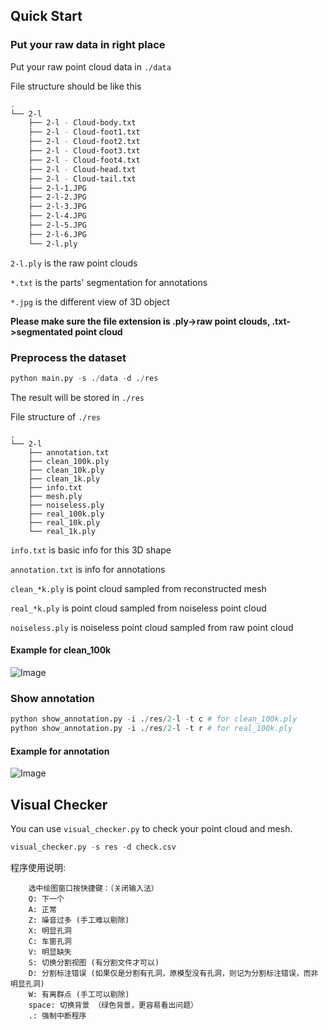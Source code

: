 ## Quick Start
### Put your raw data in right place
Put your raw point cloud data in ```./data```

File structure should be like this
```bash
.
└── 2-l
    ├── 2-l - Cloud-body.txt
    ├── 2-l - Cloud-foot1.txt
    ├── 2-l - Cloud-foot2.txt
    ├── 2-l - Cloud-foot3.txt
    ├── 2-l - Cloud-foot4.txt
    ├── 2-l - Cloud-head.txt
    ├── 2-l - Cloud-tail.txt
    ├── 2-l-1.JPG
    ├── 2-l-2.JPG
    ├── 2-l-3.JPG
    ├── 2-l-4.JPG
    ├── 2-l-5.JPG
    ├── 2-l-6.JPG
    └── 2-l.ply
```

```2-l.ply``` is the raw point clouds

```*.txt``` is the parts' segmentation for annotations

```*.jpg``` is the different view of 3D object

**Please make sure the file extension is .ply->raw point clouds, .txt->segmentated point cloud**

### Preprocess the dataset
```python
python main.py -s ./data -d ./res
```
The result will be stored in ```./res```

File structure of ```./res```
```
.
└── 2-l
    ├── annotation.txt
    ├── clean_100k.ply
    ├── clean_10k.ply
    ├── clean_1k.ply
    ├── info.txt
    ├── mesh.ply
    ├── noiseless.ply
    ├── real_100k.ply
    ├── real_10k.ply
    └── real_1k.ply
```
```info.txt``` is basic info for this 3D shape

```annotation.txt``` is info for annotations

```clean_*k.ply``` is point cloud sampled from reconstructed mesh

```real_*k.ply``` is point cloud sampled from noiseless point cloud

```noiseless.ply``` is noiseless point cloud sampled from raw point cloud

#### Example for clean_100k
![Image](https://github-1253353217.cos.ap-beijing.myqcloud.com/clean_100k_eg.png)


### Show annotation
```python
python show_annotation.py -i ./res/2-l -t c # for clean_100k.ply
python show_annotation.py -i ./res/2-l -t r # for real_100k.ply
```

#### Example for annotation

![Image](https://github-1253353217.cos.ap-beijing.myqcloud.com/annotations.png)

## Visual Checker
You can use ```visual_checker.py``` to check your point cloud and mesh.
```python 
visual_checker.py -s res -d check.csv
```

程序使用说明:

        选中绘图窗口按快捷键：（关闭输入法）
        Q: 下一个
        A: 正常
        Z: 噪音过多 (手工难以剔除)
        X: 明显孔洞
        C: 车窗孔洞
        V: 明显缺失
        S: 切换分割视图 (有分割文件才可以)
        D: 分割标注错误 (如果仅是分割有孔洞，原模型没有孔洞，则记为分割标注错误，而非明显孔洞)
        W: 有离群点 (手工可以剔除)
        space: 切换背景 （绿色背景，更容易看出问题）
        .: 强制中断程序